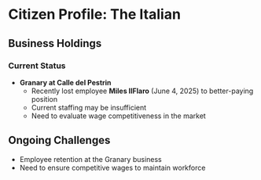 # Citizen Profile: The Italian

## Business Holdings

### Current Status
- **Granary at Calle del Pestrin**
  - Recently lost employee **Miles IlFlaro** (June 4, 2025) to better-paying position
  - Current staffing may be insufficient
  - Need to evaluate wage competitiveness in the market

## Ongoing Challenges
- Employee retention at the Granary business
- Need to ensure competitive wages to maintain workforce
